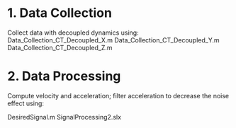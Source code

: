 # 1. Data Collection
Collect data with decoupled dynamics using:
Data_Collection_CT_Decoupled_X.m
Data_Collection_CT_Decoupled_Y.m
Data_Collection_CT_Decoupled_Z.m

# 2. Data Processing
Compute velocity and acceleration; filter acceleration to decrease the noise effect using:

DesiredSignal.m 
SignalProcessing2.slx
